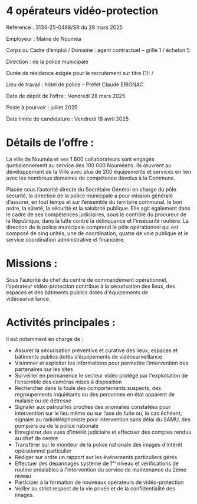 # 4 opérateurs vidéo-protection

Référence : 3134-25-0488/SR du 28 mars 2025

Employeur : Mairie de Nouméa

Corps ou Cadre d’emploi / Domaine : agent contractuel – grille 1 / échelon 5

Direction : de la police municipale

Durée de résidence exigée pour le recrutement sur titre (1): /

Lieu de travail : hôtel de police – Préfet Claude ERIGNAC

Date de dépôt de l’offre : Vendredi 28 mars 2025

Poste à pourvoir : juillet 2025

Date limite de candidature : Vendredi 18 avril 2025

# Détails de l’offre :

La ville de Nouméa et ses 1 600 collaborateurs sont engagés quotidiennement au service des 100 000 Nouméens. Ils œuvrent au développement de la Ville avec plus de 200 équipements et services en lien avec les nombreux domaines de compétence dévolus à la Commune.

Placée sous l’autorité directe du Secrétaire Général en charge du pôle sécurité, la direction de la police municipale a pour mission générale d’assurer, en tout temps et sur l’ensemble du territoire communal, le bon ordre, la sûreté, la sécurité et la salubrité publique. Elle agit également dans le cadre de ses compétences judiciaires, sous le contrôle du procureur de la République, dans la lutte contre la délinquance et l’insécurité routière. La direction de la police municipale comprend le pôle opérationnel qui est composé de cinq unités, une de coordination, quatre de voie publique et le service coordination administrative et financière.

# Missions :

Sous l’autorité du chef du centre de commandement opérationnel, l’opérateur vidéo-protection contribue à la sécurisation des lieux, des espaces et des bâtiments publics dotés d'équipements de vidéosurveillance.

# Activités principales :

Il est notamment en charge de :

- Assurer la sécurisation préventive et curative des lieux, espaces et bâtiments publics dotés d’équipements de vidéosurveillance
- Visionner et exploiter les informations pour permettre l’intervention des partenaires sur les sites
- Surveiller en permanence le secteur vidéo protégé par l'exploitation de l’ensemble des caméras mises à disposition
- Rechercher dans la foule des comportements suspects, des regroupements inquiétants ou des personnes en état apparent de malaise ou de détresse
- Signaler aux patrouilles proches des anomalies constatées pour intervention sur le lieu même ou sur l’axe de fuite ou, le cas échéant, signaler au radiotéléphoniste pour intervention sans délai du SAMU, des pompiers ou de la police nationale
- Enregistrer des vues d'intérêt judiciaire et effectuer des comptes rendus au chef de centre
- Transférer sur le moniteur de la police nationale des images d'intérêt opérationnel particulier
- Rédiger sur ordre un rapport sur les événements particuliers gérés
- Effectuer des dépannages système de 1ᵉʳ niveau et vérifications de routine préalables à l'intervention du service de maintenance du 2ème niveau
- Participer à la formation de nouveaux opérateurs de vidéo-protection
- Veiller au strict respect de la vie privée et de la confidentialité des images.